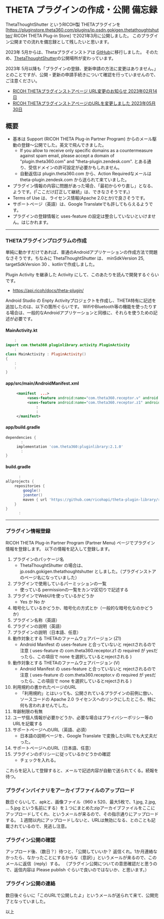 # THETA プラグインの作成・公開 備忘録

ThetaThoughtShutter というRICOH製 THETAプラグインを [https://pluginstore.theta360.com/plugins/jp.osdn.gokigen.thetathoughtshutter/ RICOH THETA Plug-in Store] で2021年3月に公開しました。
このプラグイン公開までの流れを備忘録として残したいと思います。

2023年 5月からは、Thetaプラグインストアは [GitHub](https://github.com/ricohapi/theta-plugins)に移行しました。
そのため、[ThetaThoughtShutter](https://github.com/ricohapi/theta-plugins/tree/main/plugins/jp.osdn.gokigen.thetathoughtshutter)の公開場所が変わっています。

2023年 5月以降も「プラグインの登録、更新申請の方法に変更はありません。」とのことですが、公開・更新の申請手続きについて確認を行っていませんので、ご注意ください。

* [RICOH THETAプラグインストアページ URL変更のお知らせ 2023年02月14日](https://topics.theta360.com/ja/news/2023-02-14/)
* [RICOH THETAプラグインストアページのURLを変更しました 2023年05月30日](https://topics.theta360.com/ja/news/2023-05-30/)

## 概要

* 基本は Support (RICOH THETA Plug-in Partner Program) からのメール駆動の登録〜公開でした。英文で飛んできました。
  * If you allow to receive only specific domains as a countermeasure against spam email, please accept a domain of "plugin.theta360.com" and "theta-plugin.zendesk.com".  とある通り、受信ドメインの許可設定が必要かもしれません。
  * 自動返信は plugin.theta360.com から、Action Requiredなメールは  theta-plugin.zendesk.com から送られて来ていました。
* プラグイン情報の内容に問題があった場合、「最初からやり直し」となる、ようです。(「ここだけ訂正して継続」は、できなさそうです。)
* Terms of Use は、ライセンス情報(Apache 2.0とか)で良さそうです。
* サポートページ（英語）は、Google Translateでも許してもらえるようです。
* プラグインの登録情報と uses-feature の設定は整合していないといけません。はじかれます。

-----

### THETAプラグインプログラムの作成

単純に動かすだけであれば、普通のAndroidアプリケーションの作成方法で問題なさそうです。ちなみに ThetaThoughtShutter は、 minSdkVersion 25, targetSdkVersion 30 、kotlinで作成しました。

Plugin Activity を継承した Activity にして、このあたりを読んで開発するぐらいです。

* https://api.ricoh/docs/theta-plugin/

Android Studio の Enpty Activityプロジェクトを作成し、THETA特有に記述を追加したのは、以下の箇所ぐらいです。
WifiやBluetooth等の機能を使ったりする場合は、一般的なAndroidアプリケーションと同様に、それらを使うための記述が必要です。

#### MainActivity.kt

```kotlin:MainActivity.kt
    :
import com.theta360.pluginlibrary.activity.PluginActivity
    :
class MainActivity : PluginActivity()
{
    :
    :
}
```

#### app/src/main/AndroidManifest.xml

```xml:app/src/main/AndroidManifest.xml
     <manifest  ...>
          <uses-feature android:name="com.theta360.receptor.v" android:required="true"/>
          <uses-feature android:name="com.theta360.receptor.z1" android:required="true"/>
              :
              :
     </manifest>
```

#### app/build.gradle

```gradle:app/build.gradle
dependencies {
       :
     implementation 'com.theta360:pluginlibrary:2.1.0'
       :
}
```

#### build.gradle

```gradle:build.gradle
      :
allprojects {
    repositories {
        google()
        jcenter()
        maven { url 'https://github.com/ricohapi/theta-plugin-library/raw/master/repository' }
    }
}
      :
```

-----

### プラグイン情報登録

RICOH THETA Plug-in Partner Program (Partner Menu) ページでプラグイン情報を登録します。 以下の情報を記入して登録します。

1. プラグインのパッケージ名
   * ThetaThoughtShutter  の場合は、 jp.osdn.gokigen.thetathoughtshutter としました。（プラグインストアのページ名になっていました）
2. プラグインで使用しているパーミッションの一覧
   * 使っている permissionの一覧をカンマ区切りで記述する
3. プラグインでWebUIを使っているかどうか
    * Yes か  No か
4. 暗号化しているかどうか、暗号化の方式とか（一般的な暗号化なのかどうか）
5. プラグイン名称（英語）
6. プラグインの説明（英語）
7. プラグインの説明（日本語、任意）
8. 動作対象とする THETAのファームウェアバージョン (Z1)
    * Android Manifest の uses-feature と合っていないと rejectされるので注意 ( uses-feature の com.theta360.receptor.z1 の required が yesだったら、この項目で none を選択しているとrejectされる )
9. 動作対象とする THETAのファームウェアバージョン (V)
    * Android Manifest の uses-feature と合っていないと rejectされるので注意 ( uses-feature の com.theta360.receptor.v  の required が yesだったら、この項目で none を選択しているとrejectされる )
10. 利用規約の書かれたページのURL
    * 「利用規約」とはいっても、公開されているプラグインの前例に倣い、ソースコードの Apache 2.0 ライセンスへのリンクにしたところ、特に何も言われませんでした。
11. 年齢制限の有無
12. ユーザ個人情報が必要かどうか、必要な場合はプライバシーポリシー等のURLを記載する
13. サポートページへのURL（英語、必須）
    * 日本語の説明ページを、Google Translate で変換したURLでも大丈夫だった。
14. サポートページへのURL（日本語、任意）
15. プラグインのポリシーに従っているかどうかの確認
    * チェックを入れる。

これらを記入して登録すると、メールで記述内容が自動で送られてくる。続報を待つ。

### プラグインバイナリをアーカイブファイルのアップロード

数日ぐらいして、apkと、画像ファイル（960 x 520、最大5枚で、1.jpg, 2.jpg, ... 5.jpg という名前にする）を１つにまとめたzipアーカイブファイルをここにアップロードしてくれ、というメールが来るので、その指示通りにアップロードする。
１週間以内にアップロードしないと、URLは無効になる、とのことも記載されているので、見逃し注意。

### プラグイン公開の確認

アップロード後、（数日？）待つと、「公開していいか？ 返信くれ。1か月連絡なかったら、なかったことにするからな（意訳）」というメールが来るので、このメールに返信（reply）する。
（プラグイン公開についての意思確認だと思うので、返信内容は Please publish ぐらいで良いのではないか、と思います。）

### プラグイン公開の連絡

数日後ぐらいに「このURLで公開したよ」というメールが送られて来て、公開完了となっていました。

以上
